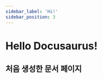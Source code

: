 ```yaml
---
sidebar_label: 'Hi!'
sidebar_position: 3
---
```

<!-- 사이드바 변경 시 아래 메타데이터를 사용 -->

# Hello Docusaurus!

## 처음 생성한 문서 페이지